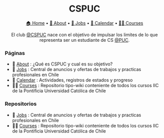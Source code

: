 <h1 align="center"> CSPUC</h1>
<p align="center"> 
  <a href="https://cspuc.github.io/">🏠 Home</a> •
  <a href="https://cspuc.github.io/about">🌱 About</a> • 
  <a href="https://cspuc.github.io/jobs">💼 Jobs</a> • 
  <a href="https://cspuc.github.io/calendar">📅 Calendar</a> • 
  <a href="https://cspuc.github.io/courses">👨‍🏫️ Courses</a> 
</p>
<p align="center"> 
  El club <a href="https://cspuc.github.io/">@CSPUC</a> nace con el objetivo de impulsar los limites de lo que representa ser un estudiante de CS <a href="https://uc.cl/">@PUC</a>.
</p>

### Páginas

- 🌱 [About](https://github.com/cspuc/about) :  ¿Qué es CSPUC y cual es su objetivo?
- 💼 [Jobs](jobs) : Central de anuncios y ofertas de trabajos y practicas profesionales en Chile
- 📅 [Calendar](calendar) : Actividades, registros de estados y progreso
- 👨‍🏫️ [Courses](courses) : Repositorio tipo-wiki conteniente de todos los cursos IIC de la Pontificia Universidad Católica de Chile

### Repositorios

- 💼 [Jobs](https://github.com/cspuc/jobs) : Central de anuncios y ofertas de trabajos y practicas profesionales en Chile
- 👨‍🏫️ [Courses](https://github.com/cspuc/courses) : Repositorio tipo-wiki conteniente de todos los cursos IIC de la Pontificia Universidad Católica de Chile
